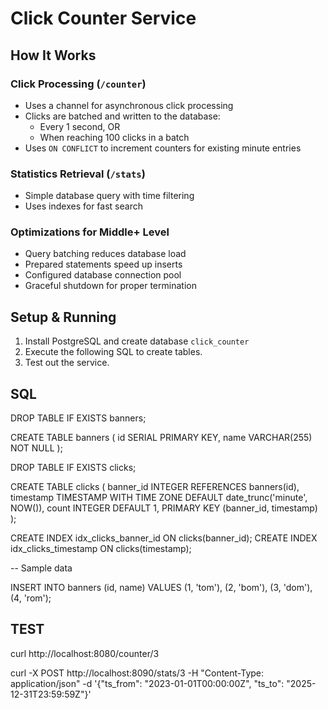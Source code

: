 # Click Counter Service

## How It Works

### Click Processing (`/counter`)
- Uses a channel for asynchronous click processing
- Clicks are batched and written to the database:
  - Every 1 second, OR
  - When reaching 100 clicks in a batch
- Uses `ON CONFLICT` to increment counters for existing minute entries

### Statistics Retrieval (`/stats`)
- Simple database query with time filtering
- Uses indexes for fast search

### Optimizations for Middle+ Level
- Query batching reduces database load
- Prepared statements speed up inserts
- Configured database connection pool
- Graceful shutdown for proper termination

## Setup & Running

1. Install PostgreSQL and create database `click_counter`
2. Execute the following SQL to create tables.
3. Test out the service.

## SQL
DROP TABLE IF EXISTS banners;

CREATE TABLE banners (
    id SERIAL PRIMARY KEY,
    name VARCHAR(255) NOT NULL
);

DROP TABLE IF EXISTS clicks;

CREATE TABLE clicks (
    banner_id INTEGER REFERENCES banners(id),
    timestamp TIMESTAMP WITH TIME ZONE DEFAULT date_trunc('minute', NOW()),
    count INTEGER DEFAULT 1,
    PRIMARY KEY (banner_id, timestamp)
);

CREATE INDEX idx_clicks_banner_id ON clicks(banner_id);
CREATE INDEX idx_clicks_timestamp ON clicks(timestamp);

-- Sample data

INSERT INTO banners (id, name) VALUES 
(1, 'tom'),
(2, 'bom'),
(3, 'dom'),
(4, 'rom');


## TEST
curl http://localhost:8080/counter/3

curl -X POST http://localhost:8090/stats/3   -H "Content-Type: application/json"   -d '{"ts_from": "2023-01-01T00:00:00Z", "ts_to": "2025-12-31T23:59:59Z"}'
